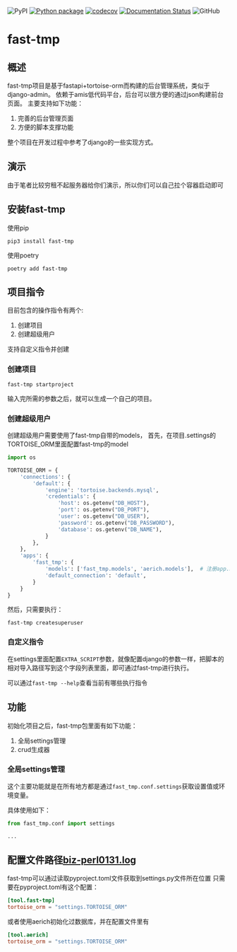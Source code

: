 ![PyPI](https://img.shields.io/pypi/v/fast-tmp?color=gree)
[![Python package](https://github.com/Chise1/fast-tmp/actions/workflows/python-package.yml/badge.svg)](https://github.com/Chise1/fast-tmp/actions/workflows/python-package.yml)
[![codecov](https://codecov.io/gh/Chise1/fast-tmp/branch/main/graph/badge.svg?token=7CZE532R0H)](https://codecov.io/gh/Chise1/fast-tmp)
[![Documentation Status](https://readthedocs.org/projects/fast-tmp/badge/?version=latest)](https://fast-tmp.readthedocs.io/?badge=latest)
![GitHub](https://img.shields.io/github/license/Chise1/fast-tmp)

# fast-tmp

## 概述

fast-tmp项目是基于fastapi+tortoise-orm而构建的后台管理系统，类似于django-admin。
依赖于amis低代码平台，后台可以很方便的通过json构建前台页面。
主要支持如下功能：

1. 完善的后台管理页面
2. 方便的脚本支撑功能

整个项目在开发过程中参考了django的一些实现方式。

## 演示

由于笔者比较穷租不起服务器给你们演示，所以你们可以自己拉个容器启动即可

## 安装fast-tmp

使用pip

```shell script
pip3 install fast-tmp
```

使用poetry

```shell script
poetry add fast-tmp
```

## 项目指令

目前包含的操作指令有两个:

1. 创建项目
2. 创建超级用户

支持自定义指令并创建

### 创建项目

```shell script
fast-tmp startproject
```

输入完所需的参数之后，就可以生成一个自己的项目。

### 创建超级用户

创建超级用户需要使用了fast-tmp自带的models，
首先，在项目.settings的TORTOISE_ORM里面配置fast-tmp的model

```python
import os

TORTOISE_ORM = {
    'connections': {
        'default': {
            'engine': 'tortoise.backends.mysql',
            'credentials': {
                'host': os.getenv("DB_HOST"),
                'port': os.getenv("DB_PORT"),
                'user': os.getenv("DB_USER"),
                'password': os.getenv("DB_PASSWORD"),
                'database': os.getenv("DB_NAME"),
            }
        },
    },
    'apps': {
        'fast_tmp': {
            'models': ['fast_tmp.models', 'aerich.models'],  # 注册app.models
            'default_connection': 'default',
        }
    }
}
```

然后，只需要执行：

```shell script
fast-tmp createsuperuser
```

### 自定义指令

在settings里面配置```EXTRA_SCRIPT```参数，就像配置django的参数一样，把脚本的相对导入路径写到这个字段列表里面，即可通过fast-tmp进行执行。

可以通过```fast-tmp --help```查看当前有哪些执行指令

## 功能

初始化项目之后，fast-tmp包里面有如下功能：

1. 全局settings管理
2. crud生成器

### 全局settings管理

这个主要功能就是在所有地方都是通过```fast_tmp.conf.settings```获取设置值或环境变量。

具体使用如下：

```python
from fast_tmp.conf import settings

...
```

## 配置文件路径[biz-perl0131.log](..%2F..%2F..%2FDownloads%2Fbiz-perl0131.log)

fast-tmp可以通过读取pyproject.toml文件获取到settings.py文件所在位置
只需要在pyproject.toml有这个配置：

```toml
[tool.fast-tmp]
tortoise_orm = "settings.TORTOISE_ORM"
```

或者使用aerich初始化过数据库，并在配置文件里有

```toml
[tool.aerich]
tortoise_orm = "settings.TORTOISE_ORM"
```
